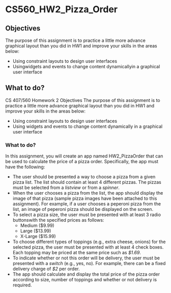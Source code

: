 # CS560_HW2_Pizza_Order

## Objectives
The purpose of this assignment is to practice a little more advance graphical layout than you did in HW1 and improve your skills in the areas below:
* Using constraint layouts to design user interfaces
* Usingwidgets and events to change content dynamicallyin a graphical user interface

## What to do?
CS 407/560 Homework 2 Objectives The purpose of this assignment is to practice a little more advance graphical layout than you did in HW1 and improve your skills in the areas below:
* Using constraint layouts to design user interfaces
* Using widgets and events to change content dynamically in a graphical user interface 

### What to do?

In this assignment, you will create an app named HW2_PizzaOrder that can be used to calculate the price of a pizza order. Specifically, the app must have the following:

* The user should be presented a way to choose a pizza from a given pizza list. The list should contain at least 4 different pizzas. The pizzas must be selected from a *listview* or from a *spinner*.
* When the user chooses a pizza from the list, the app should display the image of that pizza (sample pizza images have been attached to this assignment). For example, if a user chooses a peperoni pizza from the list, an image of peperoni pizza should be displayed on the screen.
* To select a pizza size, the user must be presented with at least 3 radio buttonswith the specified prices as follows:
    * Medium ($9.99)
    * Large ($13.99)
    * X-Large ($15.99)
* To choose different types of toppings (e.g., extra cheese, onions) for the selected pizza, the user must be presented with at least 4 check boxes. Each topping may be priced at the same price such as *$1.69*.
* To indicate whether or not this order will be delivery, the user must be presented with a *switch* (e.g., yes, no). For example, there can be a fixed delivery charge of *$2* per order.
* The app should calculate and display the total price of the pizza order according to size, number of toppings and whether or not delivery is required.
